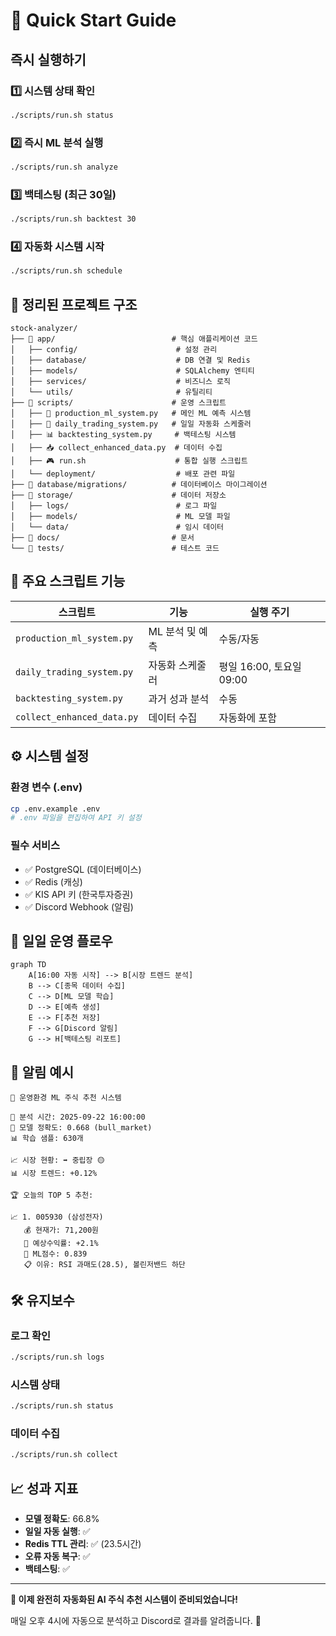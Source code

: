 # 🚀 Quick Start Guide

## 즉시 실행하기

### 1️⃣ 시스템 상태 확인
```bash
./scripts/run.sh status
```

### 2️⃣ 즉시 ML 분석 실행
```bash
./scripts/run.sh analyze
```

### 3️⃣ 백테스팅 (최근 30일)
```bash
./scripts/run.sh backtest 30
```

### 4️⃣ 자동화 시스템 시작
```bash
./scripts/run.sh schedule
```

## 📁 정리된 프로젝트 구조

```
stock-analyzer/
├── 📂 app/                          # 핵심 애플리케이션 코드
│   ├── config/                      # 설정 관리
│   ├── database/                    # DB 연결 및 Redis
│   ├── models/                      # SQLAlchemy 엔티티
│   ├── services/                    # 비즈니스 로직
│   └── utils/                       # 유틸리티
├── 📂 scripts/                      # 운영 스크립트
│   ├── 🤖 production_ml_system.py   # 메인 ML 예측 시스템
│   ├── 📅 daily_trading_system.py   # 일일 자동화 스케줄러
│   ├── 📊 backtesting_system.py     # 백테스팅 시스템
│   ├── 📥 collect_enhanced_data.py  # 데이터 수집
│   ├── 🎮 run.sh                    # 통합 실행 스크립트
│   └── deployment/                  # 배포 관련 파일
├── 📂 database/migrations/          # 데이터베이스 마이그레이션
├── 📂 storage/                      # 데이터 저장소
│   ├── logs/                        # 로그 파일
│   ├── models/                      # ML 모델 파일
│   └── data/                        # 임시 데이터
├── 📂 docs/                         # 문서
└── 📂 tests/                        # 테스트 코드
```

## 🎯 주요 스크립트 기능

| 스크립트 | 기능 | 실행 주기 |
|---------|------|----------|
| `production_ml_system.py` | ML 분석 및 예측 | 수동/자동 |
| `daily_trading_system.py` | 자동화 스케줄러 | 평일 16:00, 토요일 09:00 |
| `backtesting_system.py` | 과거 성과 분석 | 수동 |
| `collect_enhanced_data.py` | 데이터 수집 | 자동화에 포함 |

## ⚙️ 시스템 설정

### 환경 변수 (.env)
```bash
cp .env.example .env
# .env 파일을 편집하여 API 키 설정
```

### 필수 서비스
- ✅ PostgreSQL (데이터베이스)
- ✅ Redis (캐싱)
- ✅ KIS API 키 (한국투자증권)
- ✅ Discord Webhook (알림)

## 🔄 일일 운영 플로우

```mermaid
graph TD
    A[16:00 자동 시작] --> B[시장 트렌드 분석]
    B --> C[종목 데이터 수집]
    C --> D[ML 모델 학습]
    D --> E[예측 생성]
    E --> F[추천 저장]
    F --> G[Discord 알림]
    G --> H[백테스팅 리포트]
```

## 📱 알림 예시

```
🚀 운영환경 ML 주식 추천 시스템

📅 분석 시간: 2025-09-22 16:00:00
🎯 모델 정확도: 0.668 (bull_market)
📊 학습 샘플: 630개

📈 시장 현황: ➡️ 중립장 🟡
📊 시장 트렌드: +0.12%

🏆 오늘의 TOP 5 추천:

📈 1. 005930 (삼성전자)
   💰 현재가: 71,200원
   🎯 예상수익률: +2.1%
   🤖 ML점수: 0.839
   📋 이유: RSI 과매도(28.5), 볼린저밴드 하단
```

## 🛠️ 유지보수

### 로그 확인
```bash
./scripts/run.sh logs
```

### 시스템 상태
```bash
./scripts/run.sh status
```

### 데이터 수집
```bash
./scripts/run.sh collect
```

## 📈 성과 지표

- **모델 정확도**: 66.8%
- **일일 자동 실행**: ✅
- **Redis TTL 관리**: ✅ (23.5시간)
- **오류 자동 복구**: ✅
- **백테스팅**: ✅

---

**🎉 이제 완전히 자동화된 AI 주식 추천 시스템이 준비되었습니다!**

매일 오후 4시에 자동으로 분석하고 Discord로 결과를 알려줍니다. 🚀
